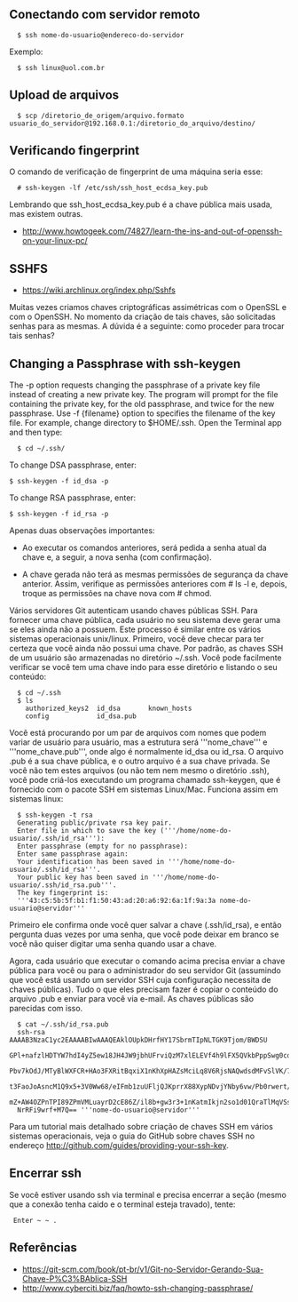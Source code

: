 ## Conectando com servidor remoto

```
  $ ssh nome-do-usuario@endereco-do-servidor
```

Exemplo: 

```
  $ ssh linux@uol.com.br
```

## Upload de arquivos 

```  
  $ scp /diretorio_de_origem/arquivo.formato usuario_do_servidor@192.168.0.1:/diretorio_do_arquivo/destino/
```

## Verificando fingerprint

O comando de verificação de fingerprint de uma máquina seria esse:

```
  # ssh-keygen -lf /etc/ssh/ssh_host_ecdsa_key.pub
```

Lembrando que ssh_host_ecdsa_key.pub é a chave pública mais usada, mas existem outras. 

* http://www.howtogeek.com/74827/learn-the-ins-and-out-of-openssh-on-your-linux-pc/

## SSHFS 

* https://wiki.archlinux.org/index.php/Sshfs


Muitas vezes criamos chaves criptográficas assimétricas com o OpenSSL e com o OpenSSH. No momento da criação de tais chaves, são solicitadas senhas para as mesmas. A dúvida é a seguinte: como proceder para trocar tais senhas?

## Changing a Passphrase with ssh-keygen 

The -p option requests changing the passphrase of a private key file instead of creating a new private key. The program will prompt for the file containing the private key, for the old passphrase, and twice for the new passphrase. Use -f {filename} option to specifies the filename of the key file. For example, change directory to $HOME/.ssh. Open the Terminal app and then type:

```
  $ cd ~/.ssh/
```

To change DSA passphrase, enter:

```
$ ssh-keygen -f id_dsa -p
```

To change RSA passphrase, enter:

```
$ ssh-keygen -f id_rsa -p
```

Apenas duas observações importantes:

* Ao executar os comandos anteriores, será pedida a senha atual da chave e, a seguir, a nova senha (com confirmação).

* A chave gerada não terá as mesmas permissões de segurança da chave anterior. Assim, verifique as permissões anteriores com # ls -l e, depois, troque as permissões na chave nova com # chmod.

Vários servidores Git autenticam usando chaves públicas SSH. Para fornecer uma chave pública, cada usuário no seu sistema deve gerar uma se eles ainda não a possuem. Este processo é similar entre os vários sistemas operacionais unix/linux. Primeiro, você deve checar para ter certeza que você ainda não possui uma chave. Por padrão, as chaves SSH de um usuário são armazenadas no diretório ~/.ssh. Você pode facilmente verificar se você tem uma chave indo para esse diretório e listando o seu conteúdo:

```
  $ cd ~/.ssh
  $ ls
    authorized_keys2  id_dsa       known_hosts
    config            id_dsa.pub
```

Você está procurando por um par de arquivos com nomes que podem variar de usuário para usuário, mas a estrutura será '''nome_chave''' e '''nome_chave.pub''', onde algo é normalmente id_dsa ou id_rsa. O arquivo .pub é a sua chave pública, e o outro arquivo é a sua chave privada. Se você não tem estes arquivos (ou não tem nem mesmo o diretório .ssh), você pode criá-los executando um programa chamado ssh-keygen, que é fornecido com o pacote SSH em sistemas Linux/Mac. Funciona assim em sistemas linux: 

```
  $ ssh-keygen -t rsa
  Generating public/private rsa key pair.
  Enter file in which to save the key ('''/home/nome-do-usuario/.ssh/id_rsa'''):
  Enter passphrase (empty for no passphrase):
  Enter same passphrase again:
  Your identification has been saved in '''/home/nome-do-usuario/.ssh/id_rsa'''.
  Your public key has been saved in '''/home/nome-do-usuario/.ssh/id_rsa.pub'''.
  The key fingerprint is:
  '''43:c5:5b:5f:b1:f1:50:43:ad:20:a6:92:6a:1f:9a:3a nome-do-usuario@servidor'''
```

Primeiro ele confirma onde você quer salvar a chave (.ssh/id_rsa), e então pergunta duas vezes por uma senha, que você pode deixar em branco se você não quiser digitar uma senha quando usar a chave.

Agora, cada usuário que executar o comando acima precisa enviar a chave pública para você ou para o administrador do seu servidor Git (assumindo que você está usando um servidor SSH cuja configuração necessita de chaves públicas). Tudo o que eles precisam fazer é copiar o conteúdo do arquivo .pub e enviar para você via e-mail. As chaves públicas são parecidas com isso.

```
  $ cat ~/.ssh/id_rsa.pub
  ssh-rsa AAAAB3NzaC1yc2EAAAABIwAAAQEAklOUpkDHrfHY17SbrmTIpNLTGK9Tjom/BWDSU
  GPl+nafzlHDTYW7hdI4yZ5ew18JH4JW9jbhUFrviQzM7xlELEVf4h9lFX5QVkbPppSwg0cda3
  Pbv7kOdJ/MTyBlWXFCR+HAo3FXRitBqxiX1nKhXpHAZsMciLq8V6RjsNAQwdsdMFvSlVK/7XA
  t3FaoJoAsncM1Q9x5+3V0Ww68/eIFmb1zuUFljQJKprrX88XypNDvjYNby6vw/Pb0rwert/En
  mZ+AW4OZPnTPI89ZPmVMLuayrD2cE86Z/il8b+gw3r3+1nKatmIkjn2so1d01QraTlMqVSsbx
  NrRFi9wrf+M7Q== '''nome-do-usuario@servidor'''
```

Para um tutorial mais detalhado sobre criação de chaves SSH em vários sistemas operacionais, veja o guia do GitHub sobre chaves SSH no endereço http://github.com/guides/providing-your-ssh-key.

## Encerrar ssh

Se você estiver usando ssh via terminal e precisa encerrar a seção (mesmo que a conexão tenha caido e o terminal esteja travado), tente: 

```
 Enter ~ ~ .
 ```

## Referências 

* https://git-scm.com/book/pt-br/v1/Git-no-Servidor-Gerando-Sua-Chave-P%C3%BAblica-SSH
* http://www.cyberciti.biz/faq/howto-ssh-changing-passphrase/


